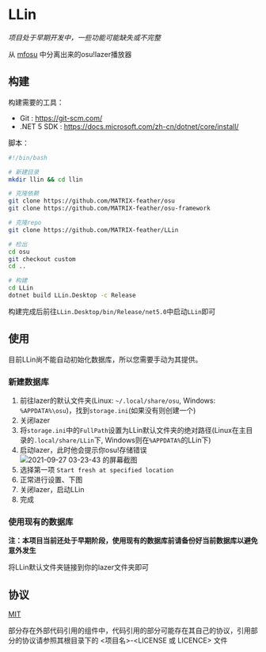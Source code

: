 # LLin
*项目处于早期开发中，一些功能可能缺失或不完整*

从 [mfosu](https://github.com/MATRIX-feather/osu) 中分离出来的osu!lazer播放器

## 构建
构建需要的工具：
* Git : https://git-scm.com/
* .NET 5 SDK : https://docs.microsoft.com/zh-cn/dotnet/core/install/

脚本：
```Bash
#!/bin/bash

# 新建目录
mkdir llin && cd llin

# 克隆依赖
git clone https://github.com/MATRIX-feather/osu
git clone https://github.com/MATRIX-feather/osu-framework

# 克隆repo
git clone https://github.com/MATRIX-feather/LLin

# 检出
cd osu
git checkout custom
cd ..

# 构建
cd LLin
dotnet build LLin.Desktop -c Release
```

构建完成后前往`LLin.Desktop/bin/Release/net5.0`中启动`LLin`即可

## 使用
目前LLin尚不能自动初始化数据库，所以您需要手动为其提供。

### 新建数据库
1. 前往lazer的默认文件夹(Linux: `~/.local/share/osu`, Windows: `%APPDATA%\osu`)，找到`storage.ini`(如果没有则创建一个)
2. 关闭lazer
3. 将`storage.ini`中的`FullPath`设置为LLin默认文件夹的绝对路径(Linux在主目录的`.local/share/LLin`下, Windows则在`%APPDATA%`的LLin下)
4. 启动lazer，此时他会提示你osu!存储错误
![2021-09-27 03-23-43 的屏幕截图](https://user-images.githubusercontent.com/55654482/134821392-c2c4c375-652e-498e-bdf4-18cd672a93b4.png)
5. 选择第一项 `Start fresh at specified location`
6. 正常进行设置、下图
7. 关闭lazer，启动LLin
8. 完成

### 使用现有的数据库
**注：本项目当前还处于早期阶段，使用现有的数据库前请备份好当前数据库以避免意外发生**

将LLin默认文件夹链接到你的lazer文件夹即可

## 协议
[MIT](LICENSE)

部分存在外部代码引用的组件中，代码引用的部分可能存在其自己的协议，引用部分的协议请参照其根目录下的 <项目名>-<LICENSE 或 LICENCE> 文件

